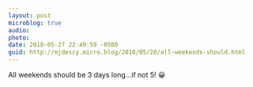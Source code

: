 ```yaml
---
layout: post
microblog: true
audio: 
photo: 
date: 2018-05-27 22:49:59 -0500
guid: http://mjdescy.micro.blog/2018/05/28/all-weekends-should.html
---
```

All weekends should be 3 days long…if not 5! 😀
